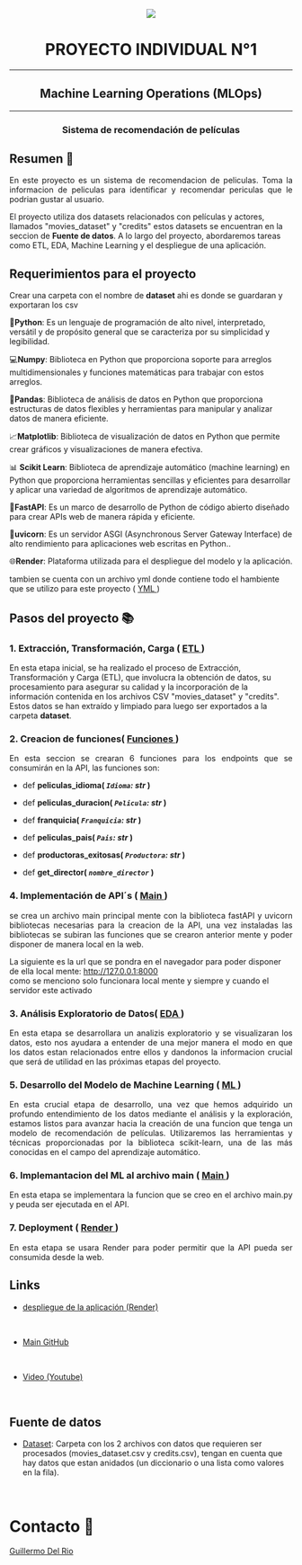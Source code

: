 <p align=center><img src=https://d31uz8lwfmyn8g.cloudfront.net/Assets/logo-henry-white-lg.png><p>

<h1 align="center"> PROYECTO INDIVIDUAL N°1</h1>
<hr>

 
<h2 align="center">Machine Learning Operations (MLOps)</h2>
  <hr>
<h3 align="center">Sistema de recomendación de películas</h3>



## Resumen 📃 
<p align="justify">
  En este proyecto es un sistema de recomendacion de peliculas. Toma la informacion de peliculas para identificar y recomendar periculas que le podrian gustar al usuario.

  El proyecto utiliza dos datasets relacionados con películas y actores, llamados "movies_dataset" y "credits" estos datasets se encuentran en la seccion de **Fuente de datos**. A lo largo del proyecto, abordaremos tareas como ETL, EDA, Machine Learning y el despliegue de una aplicación.

</p>



## Requerimientos para el proyecto

<p align="justify">

  Crear una carpeta con el nombre de **dataset** ahi es donde se guardaran y exportaran los csv

  🐍**Python**:  Es un lenguaje de programación de alto nivel, interpretado, versátil y de propósito general que se caracteriza por su simplicidad y legibilidad. 

  💻**Numpy**: Biblioteca en Python que proporciona soporte para arreglos multidimensionales y funciones matemáticas para trabajar con estos arreglos. 

  🐼**Pandas**: Biblioteca de análisis de datos en Python que proporciona estructuras de datos flexibles y herramientas para manipular y analizar datos de manera eficiente.

  📈**Matplotlib**:  Biblioteca de visualización de datos en Python que permite crear gráficos y visualizaciones de manera efectiva.

  📊 **Scikit Learn**: Biblioteca de aprendizaje automático (machine learning) en Python que proporciona herramientas sencillas y eficientes para desarrollar y aplicar una variedad de algoritmos de aprendizaje automático.

  📳**FastAPI**: Es un marco de desarrollo de Python de código abierto diseñado para crear APIs web de manera rápida y eficiente.

  📳**uvicorn**: Es un servidor ASGI (Asynchronous Server Gateway Interface) de alto rendimiento para aplicaciones web escritas en Python..

  🌐**Render**: Plataforma utilizada para el despliegue del modelo y la aplicación.


  tambien se cuenta con un archivo yml donde contiene todo el hambiente que se utilizo para este proyecto ( [ YML ](https://github.com/gdelrio0410/PI_1_Recomendaciones_de_peliculas_ML_OPS/blob/main/environment.yml))

</p>


## Pasos del proyecto 📚
### 1. Extracción, Transformación, Carga ( [ ETL ](https://github.com/gdelrio0410/PI_1_Recomendaciones_de_peliculas_ML_OPS/blob/master/ETL.ipynb))

<p align="justify">

  En esta etapa inicial, se ha realizado el proceso de Extracción, Transformación y Carga (ETL), que involucra la obtención de datos, su procesamiento para asegurar su calidad y la incorporación de la información contenida en los archivos CSV "movies_dataset" y "credits". Estos datos se han extraído y limpiado para luego ser exportados a la carpeta **dataset**.

</p>



### 2. Creacion de funciones( [ Funciones  ](https://github.com/gdelrio0410/PI_1_Recomendaciones_de_peliculas_ML_OPS/blob/master/funciones.ipynb))

<p align="justify">
  En esta seccion se crearan 6 funciones para los endpoints que se consumirán en la API, las funciones son:

+ def **peliculas_idioma( *`Idioma`: str* )**

+ def **peliculas_duracion( *`Pelicula`: str* )**

+ def **franquicia( *`Franquicia`: str* )**

+ def **peliculas_pais( *`Pais`: str* )**

+ def **productoras_exitosas( *`Productora`: str* )**

+ def **get_director( *`nombre_director`* )**
  

</p>



### 4. Implementación de API´s ( [ Main ](https://github.com/gdelrio0410/PI_1_Recomendaciones_de_peliculas_ML_OPS/blob/master/main.py))


<p align="justify">
  se crea un archivo main principal mente con la biblioteca fastAPI y uvicorn bibliotecas necesarias para la creacion de la API, una vez instaladas las bibliotecas se subiran las funciones que se crearon anterior mente y poder disponer de manera local en la web.

  La siguiente es la url que se pondra en el navegador para poder disponer de ella local mente:
  http://127.0.0.1:8000 <br> como se menciono solo funcionara local mente y siempre y cuando el servidor este activado

</p>



### 3. Análisis Exploratorio de Datos( [ EDA ](https://github.com/gdelrio0410/PI_1_Recomendaciones_de_peliculas_ML_OPS/blob/master/EDA.ipynb))

<p align="justify">
  En esta etapa se desarrollara un analizis exploratorio y se visualizaran los datos, esto nos ayudara a entender de una mejor manera el modo en que los datos estan relacionados entre ellos y dandonos la informacion crucial que será de utilidad en las próximas etapas del proyecto.

</p>


### 5. Desarrollo del Modelo de Machine Learning ( [ ML ](https://github.com/gdelrio0410/PI_1_Recomendaciones_de_peliculas_ML_OPS/blob/master/ML.ipynb))


<p align="justify">
  En esta crucial etapa de desarrollo, una vez que hemos adquirido un profundo entendimiento de los datos mediante el análisis y la exploración, estamos listos para avanzar hacia la creación de una funcion que tenga un modelo de recomendación de películas. Utilizaremos las herramientas y técnicas proporcionadas por la biblioteca scikit-learn, una de las más conocidas en el campo del aprendizaje automático.

</p>


### 6. Implemantacion del ML al archivo main ( [ Main ](https://github.com/gdelrio0410/PI_1_Recomendaciones_de_peliculas_ML_OPS/blob/master/main.py))


<p align="justify">
  En esta etapa se implementara la funcion que se creo en el archivo main.py y peuda ser ejecutada en el API.

</p>

### 7. Deployment ( [ Render ](https://pi-recomendacione-peliculas-api-guillermo.onrender.com/docs))


<p align="justify">
  En esta etapa se usara Render para poder permitir que la API pueda ser consumida desde la web.

</p>


## **Links**
+ [despliegue de la aplicación (Render)](https://pi-recomendacione-peliculas-api-guillermo.onrender.com/docs)
<br/>

+ [Main GitHub](https://github.com/gdelrio0410)
<br/>

+ [Video (Youtube)]()
<br/>


## **Fuente de datos**

+ [Dataset](https://drive.google.com/drive/folders/1mfUVyP3jS-UMdKHERknkQ4gaCRCO2e1v): Carpeta con los 2 archivos con datos que requieren ser procesados (movies_dataset.csv y credits.csv), tengan en cuenta que hay datos que estan anidados (un diccionario o una lista como valores en la fila).
<br/>


# Contacto 📱
[Guillermo Del Rio](https://www.linkedin.com/in/guillermo-delrio-807311122/)